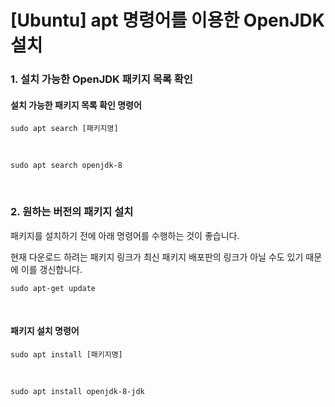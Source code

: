 # [Ubuntu] apt 명령어를 이용한 OpenJDK 설치

### 1. 설치 가능한 OpenJDK 패키지 목록 확인

#### 설치 가능한 패키지 목록 확인 명령어

```shell
sudo apt search [패키지명]
```

<br>

```shell
sudo apt search openjdk-8
```

<br>

### 2. 원하는 버전의 패키지 설치

패키지를 설치하기 전에 아래 명령어를 수행하는 것이 좋습니다.

현재 다운로드 하려는 패키지 링크가 최신 패키지 배포판의 링크가 아닐 수도 있기 때문에 이를 갱신합니다.

```shell
sudo apt-get update
```

<br>

#### 패키지 설치 명령어

```shell
sudo apt install [패키지명]
```

<br>

```shell
sudo apt install openjdk-8-jdk
```